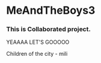 # MeAndTheBoys3

### This is Collaborated project. 
YEAAAA LET'S GOOOOO


Children of the city - mili
